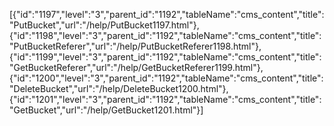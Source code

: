 [{"id":"1197","level":"3","parent_id":"1192","tableName":"cms_content","title":"PutBucket","url":"/help/PutBucket1197.html"},{"id":"1198","level":"3","parent_id":"1192","tableName":"cms_content","title":"PutBucketReferer","url":"/help/PutBucketReferer1198.html"},{"id":"1199","level":"3","parent_id":"1192","tableName":"cms_content","title":"GetBucketReferer","url":"/help/GetBucketReferer1199.html"},{"id":"1200","level":"3","parent_id":"1192","tableName":"cms_content","title":"DeleteBucket","url":"/help/DeleteBucket1200.html"},{"id":"1201","level":"3","parent_id":"1192","tableName":"cms_content","title":"GetBucket","url":"/help/GetBucket1201.html"}]